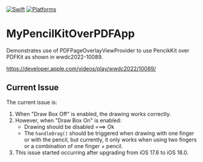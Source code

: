 [![Swift](https://img.shields.io/badge/Swift-5.7_5.8-orange?style=flat-square)](https://img.shields.io/badge/Swift-5.7_5.8-Orange?style=flat-square)
[![Platforms](https://img.shields.io/badge/Platforms-iOS_16-yellowgreen?style=flat-square)](https://img.shields.io/badge/Platforms-iOS_16-yellowgreen?style=flat-square)

# MyPencilKitOverPDFApp
Demonstrates use of PDFPageOverlayViewProvider to use PencikKit over PDFKit as shown in wwdc2022-10089.

<https://developer.apple.com/videos/play/wwdc2022/10089/>

## Current Issue

The current issue is:
1. When "Draw Box Off" is enabled, the drawing works correctly.  
2. However, when "Draw Box On" is enabled:
    - Drawing should be disabled  ===> Ok
    - The `handleDrag()` should be triggered when drawing with one finger or with the pencil, but currently, it only works when using two fingers or a combination of one finger + pencil.
3. This issue started occurring after upgrading from iOS 17.6 to iOS 18.0.